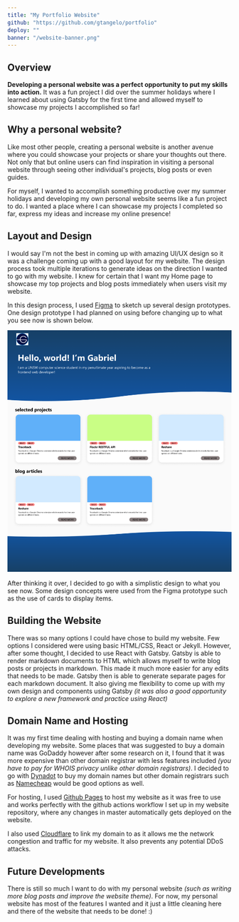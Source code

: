 ```yaml
---
title: "My Portfolio Website"
github: "https://github.com/gtangelo/portfolio"
deploy: ""
banner: "/website-banner.png"
---
```

## Overview
**Developing a personal website was a perfect opportunity to put my skills into action.** It was a fun project I did over the summer holidays where I learned about using Gatsby for the first time and allowed myself to showcase my projects I accomplished so far!
## Why a personal website?
Like most other people, creating a personal website is another avenue where you could showcase your projects or share your thoughts out there. Not only that but online users can find inspiration in visiting a personal website through seeing other individual's projects, blog posts or even guides.

For myself, I wanted to accomplish something productive over my summer holidays and developing my own personal website seems like a fun project to do. I wanted a place where I can showcase my projects I completed so far, express my ideas and increase my online presence!

## Layout and Design
I would say I'm not the best in coming up with amazing UI/UX design so it was a challenge coming up with a good layout for my website. The design process took multiple iterations to generate ideas on the direction I wanted to go with my website. I knew for certain that I want my Home page to showcase my top projects and blog posts immediately when users visit my website.

In this design process, I used [Figma](https://www.figma.com/) to sketch up several design prototypes. One design prototype I had planned on using before changing up to what you see now is shown below.

![Figma Prototype](../assets/figma.png)

After thinking it over, I decided to go with a simplistic design to what you see now. Some design concepts were used from the Figma prototype such as the use of cards to display items.

## Building the Website
There was so many options I could have chose to build my website. Few options I considered were using basic HTML/CSS, React or Jekyll. However, after some thought, I decided to use React with Gatsby. Gatsby is able to render markdown documents to HTML which allows myself to write blog posts or projects in markdown. This made it much more easier for any edits that needs to be made. Gatsby then is able to generate separate pages for each markdown document. It also giving me flexibility to come up with my own design and components using Gatsby *(it was also a good opportunity to explore a new framework and practice using React)*
## Domain Name and Hosting
It was my first time dealing with hosting and buying a domain name when developing my website. Some places that was suggested to buy a domain name was GoDaddy however after some research on it, I found that it was more expensive than other domain registrar with less features included *(you have to pay for WHOIS privacy unlike other domain registrars)*. I decided to go with [Dynadot](https://www.dynadot.com/) to buy my domain names but other domain registrars such as [Namecheap](https://www.namecheap.com/) would be good options as well.

For hosting, I used [Github Pages](https://pages.github.com/) to host my website as it was free to use and works perfectly with the github actions workflow I set up in my website repository, where any changes in master automatically gets deployed on the website.

I also used [Cloudflare](https://www.cloudflare.com/) to link my domain to as it allows me the network congestion and traffic for my website. It also prevents any potential DDoS attacks.

## Future Developments
There is still so much I want to do with my personal website *(such as writing more blog posts and improve the website theme)*. For now, my personal website has most of the features I wanted and it just a little cleaning here and there of the website that needs to be done! :)